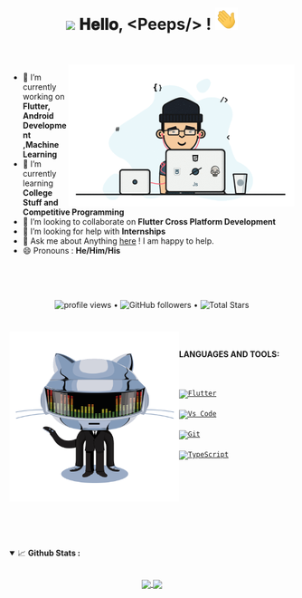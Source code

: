 <h1 align="center">
  <a target="_blank">
    <img src="https://github.com/ATS527/ATS527/blob/main/Earth.gif" width="24px" style="max-width:100%;">
  </a>
  𝐇𝐞𝐥𝐥𝐨, &lt;Peeps/&gt; !
  <a target="_blank">
    <img src="https://github.com/ATS527/ATS527/blob/main/Hi.gif" width="40px" />
  </a>
</h1>

<br/>
<br/>
<a target="_blank">
  <img align="right" height="250" width="400" alt="GIF" src="https://github.com/ATS527/ATS527/blob/main/introImage.gif">
</a>

- 🔭 I’m currently working on **Flutter, Android Development ,Machine Learning**
- 🌱 I’m currently learning **College Stuff and Competitive Programming**
- 👯 I’m looking to collaborate on **Flutter Cross Platform Development**
- 🤔 I’m looking for help with **Internships**
- 💬 Ask me about Anything [here](https://github.com/ATS527/ATS527/issues/1) ! I am happy to help.
- 😄 Pronouns : **He/Him/His**


<br/>
<br/>
<br/>


<p align="center">
  <img src="https://gpvc.arturio.dev/ATS527" alt="profile views"> •  
  <img alt="GitHub followers" src="https://img.shields.io/github/followers/ATS527?label=Followers&style=social"> •   
  <img src="https://img.shields.io/github/stars/ATS527?label=Stars" alt="Total Stars">
</p>

#




<a target="_blank"><img align="left" height="300" width="300" alt="GIF" src="https://github.com/ATS527/ATS527/blob/main/github.gif"></a>
<br/>

**LANGUAGES AND TOOLS:**  
<br/>
<br/>
<code>
<a href="https://flutter.dev/">
  <img src="https://ih1.redbubble.net/image.683518800.8491/st,small,507x507-pad,600x600,f8f8f8.jpg" alt="Flutter" height="40" width="40" />
</a>
</code>
<code>
<a href="https://code.visualstudio.com/">
  <img src="https://e1.pngegg.com/pngimages/354/761/png-clipart-visual-studio-code-icon-redesign-for-macos-vscode-blue-and-white-logo-thumbnail.png" alt="Vs Code" height="40" width="40" />
</a>
</code>
<code>
<a href="https://git-scm.com/">
  <img src="https://cdn.iconscout.com/icon/free/png-256/social-285-116319.png" alt="Git" height="40" width="40" />
</a>
</code>
<code>
<a href="https://www.typescriptlang.org/">
  <img src="https://upload.wikimedia.org/wikipedia/commons/thumb/4/4c/Typescript_logo_2020.svg/1200px-Typescript_logo_2020.svg.png" alt="TypeScript" height="40" width="40" />
</a>
</code>





<br/>
<br/>
<br/>
<br/>
<br/>


#

<details open="">
<summary>
  <g-emoji class="g-emoji" alias="chart_with_upwards_trend" fallback-src="https://github.githubassets.com/images/icons/emoji/unicode/1f4c8.png">📈</g-emoji> 
  <strong>Github Stats : </strong>
</summary>
<br>
  
<p align="center">
  <a href="https://github.com/ATS527">
    <img align="center" src="https://github-readme-stats.vercel.app/api?username=ATS527&show_icons=true&hide_border=true&title_color=94b4a4&amp&icon_color=FFFFFF&amp&text_color=FFFFFF&amp&bg_color=000000&count_private=true&include_all_commits=true"/>
  </a>
  <a href="https://github.com/ATS527">
    <img align="center" height="195px" src="https://github-readme-stats.vercel.app/api/top-langs/?username=ATS527&text_color=FFFFFF&bg_color=000000&title_color=94b4a4&langs_count=15&layout=compact&hide_border=true" />
  </a>
</p>
</details>
<br>


<br/>

#


